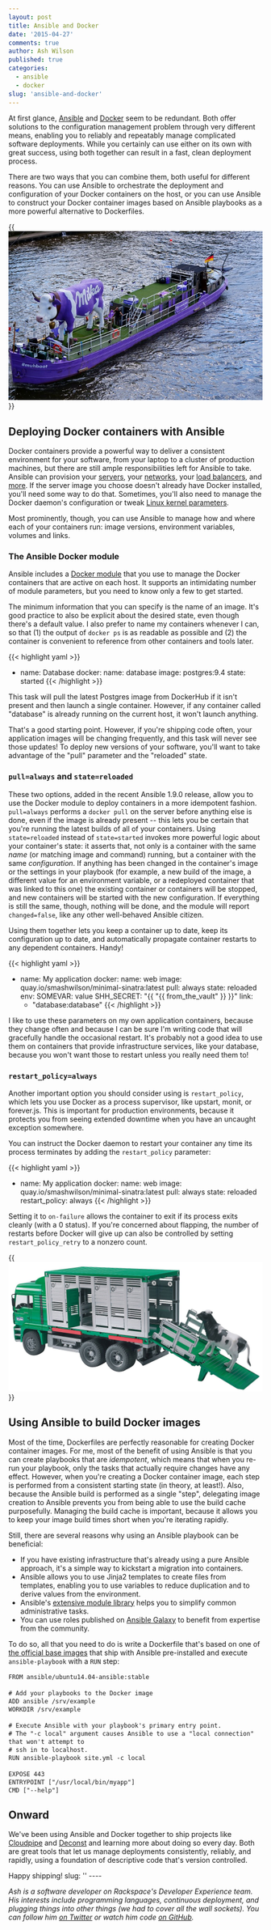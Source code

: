 ```yaml
---
layout: post
title: Ansible and Docker
date: '2015-04-27'
comments: true
author: Ash Wilson
published: true
categories:
  - ansible
  - docker
slug: 'ansible-and-docker'   
---
```


At first glance, [Ansible](http://www.ansible.com/) and [Docker](https://www.docker.com/) seem to be redundant. Both offer solutions to the configuration management problem through very different means, enabling you to reliably and repeatably manage complicated software deployments. While you certainly can use either on its own with great success, using both together can result in a fast, clean deployment process.

There are two ways that you can combine them, both useful for different reasons. You can use Ansible to orchestrate the deployment and configuration of your Docker containers on the host, or you can use Ansible to construct your Docker container images based on Ansible playbooks as a more powerful alternative to Dockerfiles.

<!--more-->

{{<img src="cow-on-container.jpg" alt="I'm pretty sure Ansible's EULA requires you to use a picture of a cow somewhere" title="I'm pretty sure Ansible's EULA requires you to use a picture of a cow somewhere">}}

## Deploying Docker containers with Ansible

Docker containers provide a powerful way to deliver a consistent environment for your software, from your laptop to a cluster of production machines, but there are still ample responsibilities left for Ansible to take. Ansible can provision your [servers](http://docs.ansible.com/rax_module.html), your [networks](http://docs.ansible.com/rax_network_module.html), your [load balancers](http://docs.ansible.com/rax_clb_module.html), and [more](http://docs.ansible.com/list_of_cloud_modules.html#rackspace). If the server image you choose doesn't already have Docker installed, you'll need some way to do that. Sometimes, you'll also need to manage the Docker daemon's configuration or tweak [Linux kernel parameters](http://docs.docker.com/installation/ubuntulinux/#adjust-memory-and-swap-accounting).

Most prominently, though, you can use Ansible to manage how and where each of your containers run: image versions, environment variables, volumes and links.

### The Ansible Docker module

Ansible includes a [Docker module](http://docs.ansible.com/docker_module.html) that you use to manage the Docker containers that are active on each host. It supports an intimidating number of module parameters, but you need to know only a few to get started.

The minimum information that you can specify is the name of an image. It's good practice to also be explicit about the desired state, even though there's a default value. I also prefer to name my containers whenever I can, so that (1) the output of `docker ps` is as readable as possible and (2) the container is convenient to reference from other containers and tools later.

{{< highlight yaml >}}
- name: Database
  docker:
    name: database
    image: postgres:9.4
    state: started
{{< /highlight >}}

This task will pull the latest Postgres image from DockerHub if it isn't present and then launch a single container. However, if any container called "database" is already running on the current host, it won't launch anything.

That's a good starting point. However, if you're shipping code often, your application images will be changing frequently, and this task will never see those updates! To deploy new versions of your software, you'll want to take advantage of the "pull" parameter and the "reloaded" state.

### `pull=always` and `state=reloaded`

These two options, added in the recent Ansible 1.9.0 release, allow you to use the Docker module to deploy containers in a more idempotent fashion. `pull=always` performs a `docker pull` on the server before anything else is done, even if the image is already present -- this lets you be certain that you're running the latest builds of all of your containers. Using `state=reloaded` instead of `state=started` invokes more powerful logic about your container's state: it asserts that, not only is a container with the same *name* (or matching image and command) running, but a container with the same *configuration*. If anything has been changed in the container's image or the settings in your playbook (for example, a new build of the image, a different value for an environment variable, or a redeployed container that was linked to this one) the existing container or containers will be stopped, and new containers will be started with the new configuration. If everything is still the same, though, nothing will be done, and the module will report `changed=false`, like any other well-behaved Ansible citizen.

Using them together lets you keep a container up to date, keep its configuration up to date, and automatically propagate container restarts to any dependent containers. Handy!

{{< highlight yaml >}}
- name: My application
  docker:
    name: web
    image: quay.io/smashwilson/minimal-sinatra:latest
    pull: always
    state: reloaded
    env:
      SOMEVAR: value
      SHH_SECRET: "{{ "{{ from_the_vault" }} }}"
    link:
    - "database:database"
{{< /highlight >}}

I like to use these parameters on my own application containers, because they change often and because I can be sure I'm writing code that will gracefully handle the occasional restart. It's probably not a good idea to use them on containers that provide infrastructure services, like your database, because you won't want those to restart unless you really need them to!

### `restart_policy=always`

Another important option you should consider using is `restart_policy`, which lets you use Docker as a process supervisor, like upstart, monit, or forever.js. This is important for production environments, because it protects you from seeing extended downtime when you have an uncaught exception somewhere.

You can instruct the Docker daemon to restart your container any time its process terminates by adding the `restart_policy` parameter:

{{< highlight yaml >}}
- name: My application
  docker:
    name: web
    image: quay.io/smashwilson/minimal-sinatra:latest
    pull: always
    state: reloaded
    restart_policy: always
{{< /highlight >}}

Setting it to `on-failure` allows the container to exit if its process exits cleanly (with a 0 status). If you're concerned about flapping, the number of restarts before Docker will give up can also be controlled by setting `restart_policy_retry` to a nonzero count.

{{<img src="cow-in-container.jpg" alt="[muffled mooing noises]" title="[muffled mooing noises]">}}

## Using Ansible to build Docker images

Most of the time, Dockerfiles are perfectly reasonable for creating Docker container images. For me, most of the benefit of using Ansible is that you can create playbooks that are *idempotent*, which means that when you re-run your playbook, only the tasks that actually require changes have any effect. However, when you're creating a Docker container image, each step is performed from a consistent starting state (in theory, at least!). Also, because the Ansible build is performed as a single "step", delegating image creation to Ansible prevents you from being able to use the build cache purposefully. Managing the build cache is important, because it allows you to keep your image build times short when you're iterating rapidly.

Still, there are several reasons why using an Ansible playbook can be beneficial:

 * If you have existing infrastructure that's already using a pure Ansible approach, it's a simple way to kickstart a migration into containers.
 * Ansible allows you to use Jinja2 templates to create files from templates, enabling you to use variables to reduce duplication and to derive values from the environment.
 * Ansible's [extensive module library](http://docs.ansible.com/modules_by_category.html) helps you to simplify common administrative tasks.
 * You can use roles published on [Ansible Galaxy](https://galaxy.ansible.com/) to benefit from expertise from the community.

To do so, all that you need to do is write a Dockerfile that's based on one of [the official base images](https://github.com/ansible/ansible-docker-base) that ship with Ansible pre-installed and execute `ansible-playbook` with a `RUN` step:

```
FROM ansible/ubuntu14.04-ansible:stable

# Add your playbooks to the Docker image
ADD ansible /srv/example
WORKDIR /srv/example

# Execute Ansible with your playbook's primary entry point.
# The "-c local" argument causes Ansible to use a "local connection" that won't attempt to
# ssh in to localhost.
RUN ansible-playbook site.yml -c local

EXPOSE 443
ENTRYPOINT ["/usr/local/bin/myapp"]
CMD ["--help"]
```

## Onward

We've been using Ansible and Docker together to ship projects like [Cloudpipe](https://github.com/cloudpipe/deploy) and [Deconst](https://github.com/deconst/deploy) and learning more about doing so every day. Both are great tools that let us manage deployments consistently, reliably, and rapidly, using a foundation of descriptive code that's version controlled.

Happy shipping!
slug: ''   ----

*Ash is a software developer on Rackspace's Developer Experience team. His interests include programming languages, continuous deployment, and plugging things into other things (we had to cover all the wall sockets). You can follow him [on Twitter](https://twitter.com/smashwilson) or watch him code [on GitHub](https://github.com/smashwilson).*
